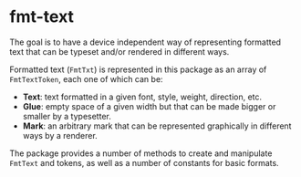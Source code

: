 # fmt-text

The goal is to have a device independent way of representing formatted text
that can be typeset and/or rendered in different ways.

Formatted text (`FmtTxt`) is represented in this package as an array of `FmtTextToken`,
each one of which can be:

- **Text**: text formatted in a given font, style, weight, direction, etc.
- **Glue**: empty space of a given width but that can be made bigger or smaller 
  by a typesetter.
- **Mark**: an arbitrary mark that can be represented graphically in different 
  ways by a renderer.

The package provides a number of methods to create and manipulate `FmtText` and
tokens, as well as a number of constants for basic formats.


